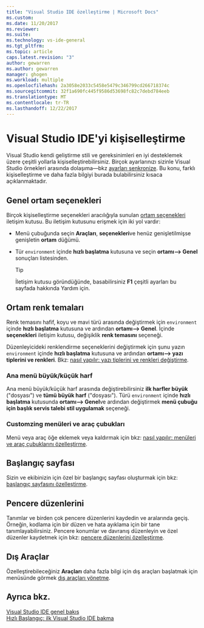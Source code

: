 ```yaml
---
title: "Visual Studio IDE özelleştirme | Microsoft Docs"
ms.custom: 
ms.date: 11/20/2017
ms.reviewer: 
ms.suite: 
ms.technology: vs-ide-general
ms.tgt_pltfrm: 
ms.topic: article
caps.latest.revision: "3"
author: gewarren
ms.author: gewarren
manager: ghogen
ms.workload: multiple
ms.openlocfilehash: 2a3058e2033c5458e5479c346799cd266718374c
ms.sourcegitcommit: 32f1a690fc445f9586d53698fc82c7debd784eeb
ms.translationtype: MT
ms.contentlocale: tr-TR
ms.lasthandoff: 12/22/2017
---
```

# <a name="personalize-the-visual-studio-ide"></a>Visual Studio IDE'yi kişiselleştirme

Visual Studio kendi geliştirme stili ve gereksinimleri en iyi desteklemek üzere çeşitli yollarla kişiselleştirebilirsiniz. Birçok ayarlarınızı sizinle Visual Studio örnekleri arasında dolaşıma&mdash;bkz [ayarları senkronize](../ide/synchronized-settings-in-visual-studio.md). Bu konu, farklı kişiselleştirme ve daha fazla bilgiyi burada bulabilirsiniz kısaca açıklanmaktadır.

## <a name="general-environment-options"></a>Genel ortam seçenekleri

Birçok kişiselleştirme seçenekleri aracılığıyla sunulan [ortam seçenekleri](../ide/reference/environment-options-dialog-box.md) iletişim kutusu. Bu iletişim kutusunu erişmek için iki yol vardır:

- Menü çubuğunda seçin **Araçları**, **seçenekleri**ve henüz genişletilmişse genişletin **ortam** düğümü.

- Tür `environment` içinde **hızlı başlatma** kutusuna ve seçin **ortamı--> Genel** sonuçları listesinden.

   > [!TIP]
   > İletişim kutusu göründüğünde, basabilirsiniz **F1** çeşitli ayarları bu sayfada hakkında Yardım için.

## <a name="environment-color-themes"></a>Ortam renk temaları

Renk temasını hafif, koyu ve mavi türü arasında değiştirmek için `environment` içinde **hızlı başlatma** kutusuna ve ardından **ortamı--> Genel**. İçinde **seçenekleri** iletişim kutusu, değişiklik **renk temasını** seçeneği.

Düzenleyicideki renklendirme seçeneklerini değiştirmek için şunu yazın `environment` içinde **hızlı başlatma** kutusuna ve ardından **ortamı--> yazı tiplerini ve renkleri**. Bkz: [nasıl yapılır: yazı tiplerini ve renkleri değiştirme](../ide/how-to-change-fonts-and-colors-in-visual-studio.md).

### <a name="main-menu-casing"></a>Ana menü büyük/küçük harf

Ana menü büyük/küçük harf arasında değiştirebilirsiniz **ilk harfler büyük** ("dosyası") ve **tümü büyük harf** ("dosyası"). Türü `environment` içinde **hızlı başlatma** kutusunda **ortamı--> Genel**ve ardından değiştirmek **menü çubuğu için başlık servis talebi stil uygulamak** seçeneği.

### <a name="customzing-menus-and-toolbars"></a>Customzing menüleri ve araç çubukları

Menü veya araç öğe eklemek veya kaldırmak için bkz: [nasıl yapılır: menüleri ve araç çubuklarını özelleştirme](../ide/how-to-customize-menus-and-toolbars-in-visual-studio.md).

## <a name="start-page"></a>Başlangıç sayfası

Sizin ve ekibinizin için özel bir başlangıç sayfası oluşturmak için bkz: [başlangıç sayfasını özelleştirme](../ide/customizing-the-start-page-for-visual-studio.md).

## <a name="window-layouts"></a>Pencere düzenlerini

Tanımlar ve birden çok pencere düzenlerini kaydedin ve aralarında geçiş. Örneğin, kodlama için bir düzen ve hata ayıklama için bir tane tanımlayabilirsiniz. Pencere konumlar ve davranış düzenleyin ve özel düzenler kaydetmek için bkz: [pencere düzenlerini özelleştirme](../ide/customizing-window-layouts-in-visual-studio.md).

## <a name="external-tools"></a>Dış Araçlar

Özelleştirebileceğiniz **Araçları** daha fazla bilgi için dış araçları başlatmak için menüsünde görmek [dış araçları yönetme](../ide/managing-external-tools.md).

## <a name="see-also"></a>Ayrıca bkz.

[Visual Studio IDE genel bakış](../ide/visual-studio-ide.md)  
[Hızlı Başlangıç: ilk Visual Studio IDE bakma](../ide/quickstart-ide-orientation.md)
